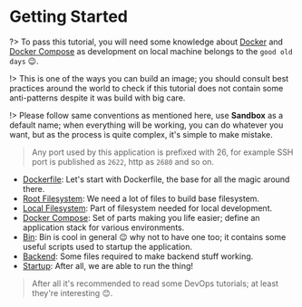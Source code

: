 # Getting Started

?> To pass this tutorial, you will need some knowledge about [Docker](https://docs.docker.com/) and
[Docker Compose](https://docs.docker.com/compose/) as development on local machine belongs to the
`good old days` :wink:.

!> This is one of the ways you can build an image; you should consult best practices around the world to
check if this tutorial does not contain some anti-patterns despite it was build with big care. 

!> Please follow same conventions as mentioned here, use **Sandbox** as a default name; when everything will
be working, you can do whatever you want, but as the process is quite complex, it's simple to make mistake.

> Any port used by this application is prefixed with 26, for example SSH port is published as `2622`, http as
`2680` and so on.

* [Dockerfile](/getting-started/dockerfile): Let's start with Dockerfile, the base for all the magic around there.
* [Root Filesystem](/getting-started/rootfs): We need a lot of files to build base filesystem.
* [Local Filesystem](/getting-started/localfs): Part of filesystem needed for local development.
* [Docker Compose](/getting-started/docker-compose): Set of parts making you life easier; define an application stack for
various environments.
* [Bin](/getting-started/bin): Bin is cool in general :wink: why not to have one too; it contains some useful scripts used
to startup the application.
* [Backend](/getting-started/backend): Some files required to make backend stuff working. 
* [Startup](/getting-started/startup): After all, we are able to run the thing!

> After all it's recommended to read some DevOps tutorials; at least they're interesting :blush:.
